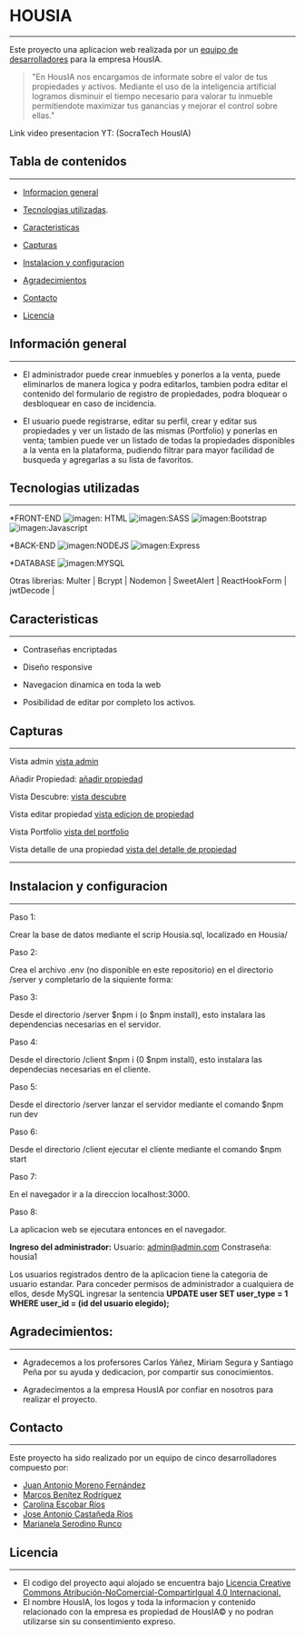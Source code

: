 # HOUSIA

_ _ _

Este proyecto una aplicacion web realizada por un [equipo de desarrolladores](#contacto) para la empresa HousIA. 

 >"En HousIA nos encargamos de informate sobre el valor de tus propiedades y activos. Mediante el uso de la inteligencia artificial logramos disminuir el tiempo necesario para valorar tu inmueble permitiendote maximizar tus ganancias y mejorar el control sobre ellas."

Link video presentacion YT: (SocraTech HousIA)

## Tabla de contenidos

_ _ _ 


* [Informacion general](#información-general) 

* [Tecnologias utilizadas](#tecnologias-utilizadas).

* [Caracteristicas](#caracteristicas)

* [Capturas](#capturas)

* [Instalacion y configuracion](#instalacion-y-configuracion)

* [Agradecimientos](#agradecimientos)

* [Contacto](#contacto)

* [Licencia](#licencia)

## Información general

_ _ _

* El administrador puede crear inmuebles y ponerlos a la venta, puede eliminarlos de manera logica y podra editarlos, tambien podra editar el contenido del formulario de registro de propiedades, podra bloquear o desbloquear en caso de incidencia.

* El usuario puede registrarse, editar su perfil, crear y editar sus propiedades y ver un listado de las mismas (Portfolio) y ponerlas en venta; tambien puede ver un listado de todas la propiedades disponibles a la venta en la plataforma, pudiendo filtrar para mayor facilidad de busqueda  y agregarlas a su lista de favoritos. 

## Tecnologias utilizadas
_ _ _

*FRONT-END
![imagen: HTML](https://camo.githubusercontent.com/0c3a16a22ae058cfe38a06dc9ea16404cf006409262f547c9ccfa3ec8b30f71e/68747470733a2f2f696d672e736869656c64732e696f2f62616467652f2d48544d4c352d4533344632363f7374796c653d666c61742d737175617265266c6f676f3d68746d6c35266c6f676f436f6c6f723d7768697465)
![imagen:SASS](https://camo.githubusercontent.com/aa2d67d682b7d59cb0955695b192fc1390c9da34e90aa0c63079c411d01a9c66/68747470733a2f2f696d672e736869656c64732e696f2f62616467652f534153532d686f7470696e6b2e7376673f7374796c653d666f722d7468652d6261646765266c6f676f3d53415353266c6f676f436f6c6f723d7768697465)
![imagen:Bootstrap](https://camo.githubusercontent.com/e56d586bf373ad33a4e8c7101246d54d5edc0fb52b87d309b899ce4818bd6086/68747470733a2f2f696d672e736869656c64732e696f2f62616467652f2d426f6f7473747261702d3536334437433f7374796c653d666c61742d737175617265266c6f676f3d626f6f747374726170)
![imagen:Javascript](https://camo.githubusercontent.com/cf1a0ef083a2372d7f66b4691d5d25bfd8c098f42871e8da90edb1f32ed187c4/68747470733a2f2f696d672e736869656c64732e696f2f62616467652f2d4a6176615363726970742d626c61636b3f7374796c653d666c61742d737175617265266c6f676f3d6a617661736372697074)


*BACK-END
![imagen:NODEJS](https://camo.githubusercontent.com/cec92673ea713fa89ba2ae2033daf5851f6f39393ff5b93231aa707d424638d9/68747470733a2f2f696d672e736869656c64732e696f2f62616467652f2d4e6f64656a732d626c61636b3f7374796c653d666c61742d737175617265266c6f676f3d4e6f64652e6a73)
![imagen:Express](https://camo.githubusercontent.com/8286a45a106e1a3c07489f83a38159981d888518a740b59c807ffc1b7b1e2f7b/68747470733a2f2f696d672e736869656c64732e696f2f62616467652f657870726573732e6a732d2532333430346435392e7376673f7374796c653d666f722d7468652d6261646765266c6f676f3d65787072657373266c6f676f436f6c6f723d253233363144414642)

*DATABASE
![imagen:MYSQL](https://camo.githubusercontent.com/1a085b81c0ac63ef70d22ee1a67560c1bdd5c42038ba20d129d89e7de5603953/68747470733a2f2f696d672e736869656c64732e696f2f62616467652f2d4d7953514c2d626c61636b3f7374796c653d666c61742d737175617265266c6f676f3d6d7973716c)

Otras librerias: Multer | Bcrypt | Nodemon | SweetAlert | ReactHookForm | jwtDecode |

## Caracteristicas

_ _ _

* Contraseñas encriptadas

* Diseño responsive

* Navegacion dinamica en toda la web

* Posibilidad de editar por completo los activos.

## Capturas

_ _ _
Vista admin
[vista admin](/screenshots/Admin.jpg)

Añadir Propiedad:
[añadir propiedad](/screenshots/AñadirPropiedad.jpg)

Vista Descubre:
[vista descubre](/screenshots/Descubre.jpg)

Vista editar propiedad
[vista edicion de propiedad](/screenshots/Editar.jpg)

Vista Portfolio
[vista del portfolio](/screenshots/Portfolio.jpg)

Vista detalle de una propiedad
[vista del detalle de propiedad](/screenshots/VistaUnaPropiedad.jpg)
_ _ _


## Instalacion y configuracion

_ _ _

Paso 1:

Crear la base de datos mediante el scrip Housia.sql, localizado en Housia/

Paso 2:

Crea el archivo .env (no disponible en este repositorio) en el directorio /server y completarlo de la siquiente forma:

Paso 3: 

Desde el directorio /server $npm i (o $npm install), esto instalara las dependencias necesarias en el servidor.

Paso 4:

Desde el directorio /client $npm i (0 $npm install), esto instalara las dependecias necesarias en el cliente.

Paso 5: 

Desde el directorio /server lanzar el servidor mediante el comando $npm run dev

Paso 6:

Desde el directorio /client ejecutar el cliente mediante el comando $npm start

Paso 7: 

En el navegador ir a la direccion localhost:3000.

Paso 8:

La aplicacion web se ejecutara entonces en el navegador.


**Ingreso del administrador:**
Usuario: admin@admin.com
Constraseña: housia1 

Los usuarios registrados dentro de la aplicacion tiene la categoria de usuario estandar. Para conceder permisos de administrador a cualquiera de ellos,
desde MySQL ingresar la sentencia **UPDATE user SET user_type = 1 WHERE user_id = (id del usuario elegido);**


## Agradecimientos:
_ _ _


* Agradecemos a los profersores Carlos Yáñez, Miriam Segura y Santiago Peña por su ayuda y dedicacion, por compartir sus conocimientos.

* Agradecimentos a la empresa HousIA por confiar en nosotros para realizar el proyecto.



## Contacto
_ _ _

Este proyecto ha sido realizado por un equipo de cinco desarrolladores compuesto por:

* [Juan Antonio Moreno Fernández](https://www.linkedin.com/in/juan-antonio-moreno-fernandez/)
* [Marcos Benítez Rodríguez](https://www.linkedin.com/in/marcos-benitez-rodriguez/)
* [Carolina Escobar Ríos](https://www.linkedin.com/in/carolina-escobar-r%C3%ADos/)
* [Jose Antonio Castañeda Ríos](https://www.linkedin.com/in/josea-casta%C3%B1eda-r%C3%ADos/)
* [Marianela Serodino Runco](https://www.linkedin.com/in/marianela-serodino-runco/)


## Licencia
_ _ _

* El codigo del proyecto aqui alojado se encuentra bajo [Licencia Creative Commons Atribución-NoComercial-CompartirIgual 4.0 Internacional.](https://creativecommons.org/licenses/by-nc-sa/4.0/)
* El nombre HousIA, los logos y toda la informacion y contenido relacionado con la empresa es propiedad de HousIA© y no podran utilizarse sin su consentimiento expreso.
